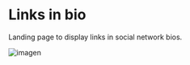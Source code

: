 # Links in bio

Landing page to display links in social network bios.

![imagen](https://user-images.githubusercontent.com/85462420/179050501-dd4167b6-bbad-4715-840a-429a7adaf81b.png)
